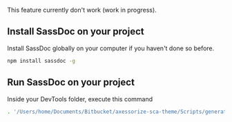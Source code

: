 This feature currently don't work (work in progress). 

## Install SassDoc on your project

Install SassDoc globally on your computer if you haven't done so before.

```bash
npm install sassdoc -g
```

## Run SassDoc on your project

Inside your DevTools folder, execute this command

```bash
. '/Users/home/Documents/Bitbucket/axessorize-sca-theme/Scripts/generate_sassdoc.sh'
```